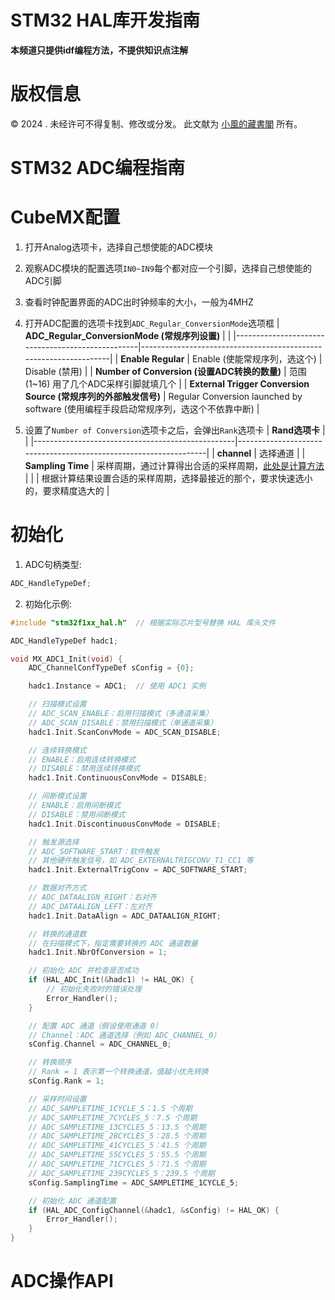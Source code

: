 # STM32 HAL库开发指南
**本频道只提供idf编程方法，不提供知识点注解**

# 版权信息

© 2024 . 未经许可不得复制、修改或分发。 此文献为 [小風的藏書閣](https://t.me/xfp2333) 所有。

# STM32 ADC编程指南

# CubeMX配置

1. 打开Analog选项卡，选择自己想使能的ADC模块

2. 观察ADC模块的配置选项`IN0~IN9`每个都对应一个引脚，选择自己想使能的ADC引脚

3. 查看时钟配置界面的ADC出时钟频率的大小，一般为4MHZ

4. 打开ADC配置的选项卡找到`ADC_Regular_ConversionMode`选项框
| **ADC_Regular_ConversionMode (常规序列设置)**    |                                                                  |
|--------------------------------------------------|------------------------------------------------------------------|
| **Enable Regular**                               | Enable (使能常规序列，选这个) | Disable (禁用)                        |
| **Number of Conversion (设置ADC转换的数量)**     | 范围(1~16) 用了几个ADC采样引脚就填几个                               |
| **External Trigger Conversion Source (常规序列的外部触发信号)** | Regular Conversion launched by software (使用编程手段启动常规序列，选这个不依靠中断) |




5. 设置了`Number of Conversion`选项卡之后，会弹出`Rank`选项卡
| **Rand选项卡**                                    |                                                                  |
|--------------------------------------------------|------------------------------------------------------------------|
| **channel**                                      | 选择通道                                                          |
| **Sampling Time**                                | 采样周期，通过计算得出合适的采样周期，[此处是计算方法](./ADC/ADC_EX.md) |
|                                                  | 根据计算结果设置合适的采样周期，选择最接近的那个，要求快速选小的，要求精度选大的 |


# 初始化

1. ADC句柄类型:
```c
ADC_HandleTypeDef;
```

2. 初始化示例:
```c
#include "stm32f1xx_hal.h"  // 根据实际芯片型号替换 HAL 库头文件

ADC_HandleTypeDef hadc1;

void MX_ADC1_Init(void) {
    ADC_ChannelConfTypeDef sConfig = {0};

    hadc1.Instance = ADC1;  // 使用 ADC1 实例

    // 扫描模式设置
    // ADC_SCAN_ENABLE：启用扫描模式（多通道采集）
    // ADC_SCAN_DISABLE：禁用扫描模式（单通道采集）
    hadc1.Init.ScanConvMode = ADC_SCAN_DISABLE;

    // 连续转换模式
    // ENABLE：启用连续转换模式
    // DISABLE：禁用连续转换模式
    hadc1.Init.ContinuousConvMode = DISABLE;

    // 间断模式设置
    // ENABLE：启用间断模式
    // DISABLE：禁用间断模式
    hadc1.Init.DiscontinuousConvMode = DISABLE;

    // 触发源选择
    // ADC_SOFTWARE_START：软件触发
    // 其他硬件触发信号，如 ADC_EXTERNALTRIGCONV_T1_CC1 等
    hadc1.Init.ExternalTrigConv = ADC_SOFTWARE_START;

    // 数据对齐方式
    // ADC_DATAALIGN_RIGHT：右对齐
    // ADC_DATAALIGN_LEFT：左对齐
    hadc1.Init.DataAlign = ADC_DATAALIGN_RIGHT;

    // 转换的通道数
    // 在扫描模式下，指定需要转换的 ADC 通道数量
    hadc1.Init.NbrOfConversion = 1;

    // 初始化 ADC 并检查是否成功
    if (HAL_ADC_Init(&hadc1) != HAL_OK) {
        // 初始化失败时的错误处理
        Error_Handler();
    }

    // 配置 ADC 通道（假设使用通道 0）
    // Channel：ADC 通道选择（例如 ADC_CHANNEL_0）
    sConfig.Channel = ADC_CHANNEL_0;

    // 转换顺序
    // Rank = 1 表示第一个转换通道，值越小优先转换
    sConfig.Rank = 1;

    // 采样时间设置
    // ADC_SAMPLETIME_1CYCLE_5：1.5 个周期
    // ADC_SAMPLETIME_7CYCLES_5：7.5 个周期
    // ADC_SAMPLETIME_13CYCLES_5：13.5 个周期
    // ADC_SAMPLETIME_28CYCLES_5：28.5 个周期
    // ADC_SAMPLETIME_41CYCLES_5：41.5 个周期
    // ADC_SAMPLETIME_55CYCLES_5：55.5 个周期
    // ADC_SAMPLETIME_71CYCLES_5：71.5 个周期
    // ADC_SAMPLETIME_239CYCLES_5：239.5 个周期
    sConfig.SamplingTime = ADC_SAMPLETIME_1CYCLE_5;

    // 初始化 ADC 通道配置
    if (HAL_ADC_ConfigChannel(&hadc1, &sConfig) != HAL_OK) {
        Error_Handler();
    }
}

```


# ADC操作API